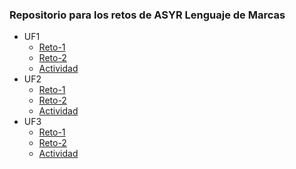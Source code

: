 ### Repositorio para los retos de ASYR Lenguaje de Marcas

* UF1
  * [Reto-1](https://github.com/Lucho00Cuba/ASYR-Marcas/tree/main/UF1/Reto-1)
  * [Reto-2](https://github.com/Lucho00Cuba/ASYR-Marcas/tree/main/UF1/Reto-2)
  * [Actividad](https://github.com/Lucho00Cuba/ASYR-Marcas/tree/main/UF1/Actividad)
* UF2
  * [Reto-1](https://github.com/Lucho00Cuba/ASYR-Marcas/tree/main/UF2/Reto-1)
  * [Reto-2](https://github.com/Lucho00Cuba/ASYR-Marcas/tree/main/UF2/Reto-2)
  * [Actividad](https://github.com/Lucho00Cuba/ASYR-Marcas/tree/main/UF2/Actividad)
* UF3
  * [Reto-1](https://github.com/Lucho00Cuba/ASYR-Marcas/blob/main/UF3/reto-1.md)
  * [Reto-2](https://github.com/Lucho00Cuba/ASYR-Marcas/blob/main/UF3/reto-2.md)
  * [Actividad](https://youtu.be/BBtAQptkAnQ)
